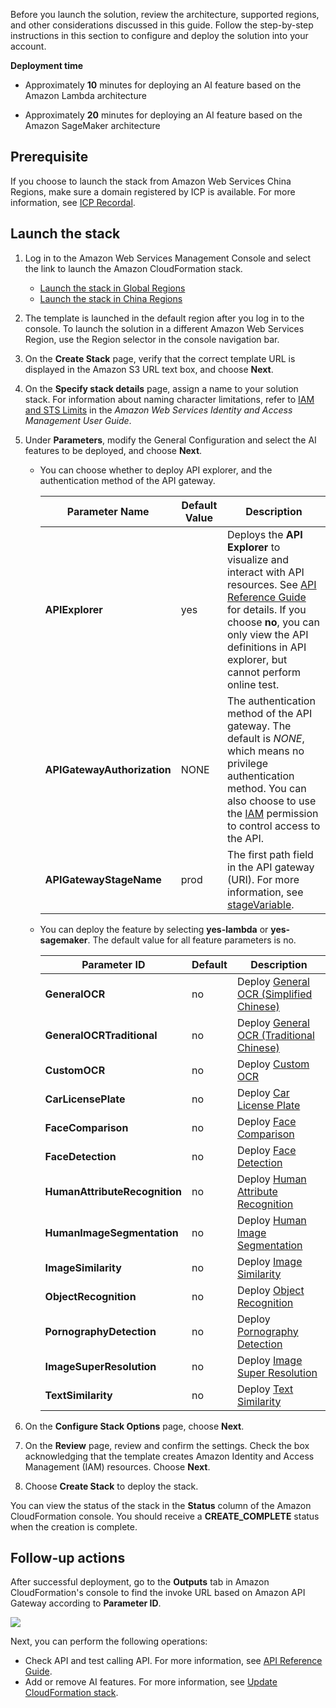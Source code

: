 Before you launch the solution, review the architecture, supported regions, and other considerations discussed in this guide. Follow the step-by-step instructions in this section to configure and deploy the solution into your account.

**Deployment time**

- Approximately **10** minutes for deploying an AI feature based on the Amazon Lambda architecture 

- Approximately **20** minutes for deploying an AI feature based on the Amazon SageMaker architecture 

## Prerequisite

If you choose to launch the stack from Amazon Web Services China Regions, make sure a domain registered by ICP is available. For more information, see [ICP Recordal](https://www.amazonaws.cn/en/support/icp/?nc1=h_ls).

## Launch the stack

1. Log in to the Amazon Web Services Management Console and select the link to launch the Amazon CloudFormation stack.

    - [Launch the stack in Global Regions][template-global]
    - [Launch the stack in China Regions][template-china1]
 
2. The template is launched in the default region after you log in to the console. To launch the solution in a different Amazon Web Services Region, use the Region selector in the console navigation bar.

3. On the **Create Stack** page, verify that the correct template URL is displayed in the Amazon S3 URL text box, and choose **Next**.

4. On the **Specify stack details** page, assign a name to your solution stack. For information about naming character limitations, refer to [IAM and STS Limits](https://docs.aws.amazon.com/IAM/latest/UserGuide/reference_iam-limits.html) in the *Amazon Web Services Identity and Access Management User Guide*.

5. Under **Parameters**, modify the General Configuration and select the AI features to be deployed, and choose **Next**.

    - You can choose whether to deploy API explorer, and the authentication method of the API gateway.

        | Parameter Name | Default Value | Description |
        | ---------- | ---------| ----------- |
        | **APIExplorer** | yes | Deploys the **API Explorer** to visualize and interact with API resources. See [API Reference Guide](api-explorer.md) for details. If you choose **no**, you can only view the API definitions in API explorer, but cannot perform online test.  |
        | **APIGatewayAuthorization** | NONE | The authentication method of the API gateway. The default is *NONE*, which means no privilege authentication method. You can also choose to use the [IAM](https://docs.aws.amazon.com/zh_cn/apigateway/latest/developerguide/permissions.html) permission to control access to the API. |
        | **APIGatewayStageName** | prod | The first path field in the API gateway (URI). For more information, see [stageVariable](https://docs.aws.amazon.com/en_us/apigateway/latest/developerguide/stage-variables.html). | 

    - You can deploy the feature by selecting **yes-lambda** or **yes-sagemaker**. The default value for all feature parameters is no.

        | Parameter ID | Default | Description |
        | ---------- | ---------| ----------- |
        | **GeneralOCR** | no | Deploy [General OCR (Simplified Chinese)](deploy-general-ocr.md) |
        | **GeneralOCRTraditional** | no | Deploy [General OCR (Traditional Chinese)](deploy-general-ocr-traditional.md) |
        | **CustomOCR** | no | Deploy [Custom OCR](deploy-custom-ocr.md) |
        | **CarLicensePlate** | no | Deploy [Car License Plate](deploy-car-license-plate.md) |
        | **FaceComparison** | no | Deploy [Face Comparison](deploy-face-comparison.md) |
        | **FaceDetection** | no | Deploy [Face Detection](deploy-face-detection.md) |
        | **HumanAttributeRecognition** | no | Deploy [Human Attribute Recognition](deploy-human-attribute-recognition.md) |
        | **HumanImageSegmentation** | no | Deploy [Human Image Segmentation](deploy-human-image-segmentation.md)|
        | **ImageSimilarity** | no | Deploy [Image Similarity](deploy-image-similarity.md) |
        | **ObjectRecognition** | no | Deploy [Object Recognition](deploy-object-recognition.md) |
        | **PornographyDetection** | no | Deploy [Pornography Detection](deploy-pornography-detection.md) |   
        | **ImageSuperResolution** | no | Deploy [Image Super Resolution](deploy-image-super-resolution.md) |
        | **TextSimilarity** | no | Deploy [Text Similarity](deploy-text-similarity.md) |

6. On the **Configure Stack Options** page, choose **Next**.

7. On the **Review** page, review and confirm the settings. Check the box acknowledging that the template creates Amazon Identity and Access Management (IAM) resources. Choose **Next**.

8. Choose **Create Stack** to deploy the stack.

You can view the status of the stack in the **Status** column of the Amazon CloudFormation console. You should receive a **CREATE_COMPLETE** status when the creation is complete.


## Follow-up actions

After successful deployment, go to the **Outputs** tab in Amazon CloudFormation's console to find the invoke URL based on Amazon API Gateway according to **Parameter ID**.

![](./images/output.png)

Next, you can perform the following operations:

- Check API and test calling API. For more information, see [API Reference Guide](api-explorer.md).
- Add or remove AI features. For more information, see [Update CloudFormation stack](deploy-add-delete-api.md).


[template-china1]:https://cn-north-1.console.amazonaws.cn/cloudformation/home?region=cn-north-1#/stacks/create/template?stackName=AIKitsInferOCRStack&templateURL=https://aws-gcr-solutions.s3.cn-north-1.amazonaws.com.cn/Aws-gcr-ai-solution-kit/v1.4.0/AI-Solution-Kit.template

[template-china2]:https://cn-northwest-1.console.amazonaws.cn/cloudformation/home?region=cn-northwest-1#/stacks/create/template?stackName=AIKitsInferOCRStack&templateURL=https://aws-gcr-solutions.s3.cn-north-1.amazonaws.com.cn/Aws-gcr-ai-solution-kit/v1.4.0/AI-Solution-Kit.template

[template-global]: https://console.aws.amazon.com/cloudformation/home?region=us-east-1#/stacks/create/template?stackName=AIKitsInferOCRStack&templateURL=https://aws-gcr-solutions.s3.amazonaws.com/Aws-gcr-ai-solution-kit/v1.4.0/AI-Solution-Kit.template


